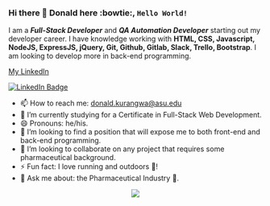### Hi there 👋 Donald here :bowtie:, <code>Hello World!</code> 
I am a __*Full-Stack Developer*__ and __*QA Automation Developer*__ starting out my developer career. I have knowledge working with **HTML, CSS, Javascript, NodeJS, ExpressJS, jQuery, Git, Github, Gitlab, Slack, Trello, Bootstrap**. I am looking to develop more in back-end programming. 

[My LinkedIn](https://www.linkedin.com/in/donaldkurangwa/)

<p dir="auto"><a href="/donaldkurangwa/donaldkurangwa/blob/main/www.linkedin.com/in/donaldkurangwa"><img src="https://camo.githubusercontent.com/a9d0387b1677e7b250e7346c1845e072f4fb22b7bf190e897cfb0830bd5c1cd5/68747470733a2f2f696d672e736869656c64732e696f2f62616467652f2d4069616e616c65636b2d3030373742353f7374796c653d666c61742d737175617265266c6162656c436f6c6f723d303037374235266c6f676f3d4c696e6b6564496e266c696e6b3d68747470733a2f2f7777772e6c696e6b6564696e2e636f6d2f696e2f69616e616c65636b2f" alt="LinkedIn Badge" data-canonical-src="https://img.shields.io/badge/-Donald Kurangwa-0077B5?style=flat-square&amp;labelColor=0077B5&amp;logo=LinkedIn&amp;link=https://www.linkedin.com/in/donaldkurangwa/" style="max-width: 100%;"></a></p>

* 📫 How to reach me: donald.kurangwa@asu.edu
* 🌱 I’m currently studying for a Certificate in Full-Stack Web Development.
* 😄 Pronouns: he/his.
* 👯 I’m looking to find a position that will expose me to both front-end and back-end programming.
* 👯 I’m looking to collaborate on any project that requires some pharmaceutical background.
* ⚡ Fun fact: I love running and outdoors :runner:!
* 💬 Ask me about: the Pharmaceutical Industry :pill:.


<p align="center">
  <a href="https://skillicons.dev">
    <img src="https://skillicons.dev/icons?i=html,css,js,react,nodejs,express,jquery,java,gherkin,maven,git,mysql,github,gitlab,slack,bootstrap,regex,stackoverflow,selenium,jenkins,vscode,aws,gcp" />
  </a>
</p>
